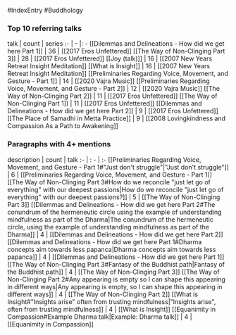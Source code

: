 #IndexEntry #Buddhology

### Top 10 referring talks
talk | count | series
:- | - |: -
[[Dilemmas and Delineations - How did we get here Part 1]] | 36 | [[2017 Eros Unfettered]]
[[The Way of Non-Clinging Part 3]] | 28 | [[2017 Eros Unfettered]]
[[Joy (talk)]] | 16 | [[2007 New Years Retreat Insight Meditation]]
[[What is Insight]] | 16 | [[2007 New Years Retreat Insight Meditation]]
[[Preliminaries Regarding Voice, Movement, and Gesture - Part 1]] | 14 | [[2020 Vajra Music]]
[[Preliminaries Regarding Voice, Movement, and Gesture - Part 2]] | 12 | [[2020 Vajra Music]]
[[The Way of Non-Clinging Part 2]] | 11 | [[2017 Eros Unfettered]]
[[The Way of Non-Clinging Part 1]] | 11 | [[2017 Eros Unfettered]]
[[Dilemmas and Delineations - How did we get here Part 2]] | 9 | [[2017 Eros Unfettered]]
[[The Place of Samadhi in Metta Practice]] | 9 | [[2008 Lovingkindness and Compassion As a Path to Awakening]]

### Paragraphs with 4+ mentions
description | count | talk
:- | : - | :-
[[Preliminaries Regarding Voice, Movement, and Gesture - Part 1#"Just don't struggle"\|"Just don't struggle"]] | 6 | [[Preliminaries Regarding Voice, Movement, and Gesture - Part 1]]
[[The Way of Non-Clinging Part 3#How do we reconcile "just let go of everything" with our deepest passions\|How do we reconcile "just let go of everything" with our deepest passions?]] | 5 | [[The Way of Non-Clinging Part 3]]
[[Dilemmas and Delineations - How did we get here Part 2#The conundrum of the hermeneutic circle using the example of understanding mindfulness as part of the Dharma\|The conundrum of the hermeneutic circle, using the example of understanding mindfulness as part of the Dharma]] | 4 | [[Dilemmas and Delineations - How did we get here Part 2]]
[[Dilemmas and Delineations - How did we get here Part 1#Dharma concepts aim towards less papanca\|Dharma concepts aim towards less papanca]] | 4 | [[Dilemmas and Delineations - How did we get here Part 1]]
[[The Way of Non-Clinging Part 3#Fantasy of the Buddhist path\|Fantasy of the Buddhist path]] | 4 | [[The Way of Non-Clinging Part 3]]
[[The Way of Non-Clinging Part 2#Any appearing is empty so I can shape this appearing in different ways\|Any appearing is empty, so I can shape this appearing in different ways]] | 4 | [[The Way of Non-Clinging Part 2]]
[[What is Insight#"Insights arise" often from trusting mindfulness\|"Insights arise", often from trusting mindfulness]] | 4 | [[What is Insight]]
[[Equanimity in Compassion#Example Dharma talk\|Example: Dharma talk]] | 4 | [[Equanimity in Compassion]]

